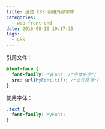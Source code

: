 ```yaml
---
title: 通过 CSS 引用外部字体
categories:
  - web-front-end
date: 2016-08-10 19:17:15
tags:
  - CSS
---
```


引用文件：

``` css
@font-face { 
  font-family: MyFont; /*字体名字*/ 
  src: url(MyFont.ttf); /*文件路径*/ 
}
```
<!-- more -->

使用字体：

``` css
.text { 
  font-family: MyFont; 
}
```